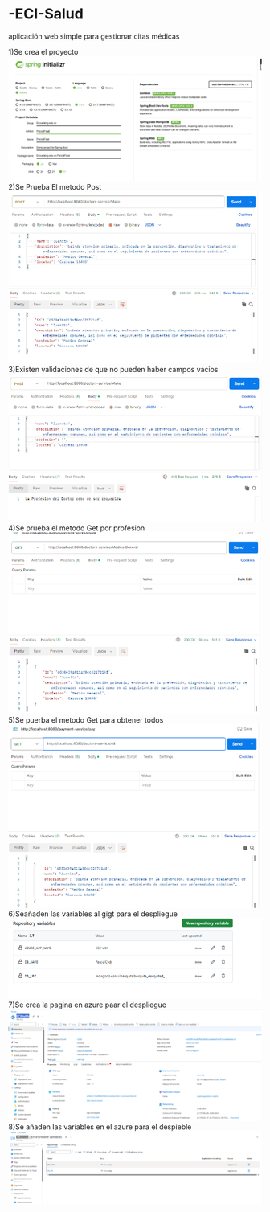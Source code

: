 # -ECI-Salud
aplicación web simple para gestionar citas médicas

1)Se crea el proyecto
![alt text](image.png)
2)Se Prueba El metodo Post
![alt text](image-1.png)
3)Existen validaciones de que no pueden haber campos vacios
![alt text](image-2.png)
4)Se prueba el metodo Get por profesion
![alt text](image-3.png)
5)Se puerba el metodo Get para obtener todos
![alt text](image-4.png)
6)Seañaden las variables al gigt para el despliegue
![alt text](image-5.png)
7)Se crea la pagina en azure paar el despliegue
![alt text](image-6.png)
8)Se añaden las variables en el azure para el despieble 
![alt text](image-7.png)
